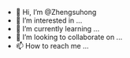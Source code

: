 - 👋 Hi, I’m @Zhengsuhong
- 👀 I’m interested in ...
- 🌱 I’m currently learning ...
- 💞️ I’m looking to collaborate on ...
- 📫 How to reach me ...

<!---
Zhengsuhong/Zhengsuhong is a ✨ special ✨ repository because its `README.md` (this file) appears on your GitHub profile.
You can click the Preview link to take a look at your changes.
--->

